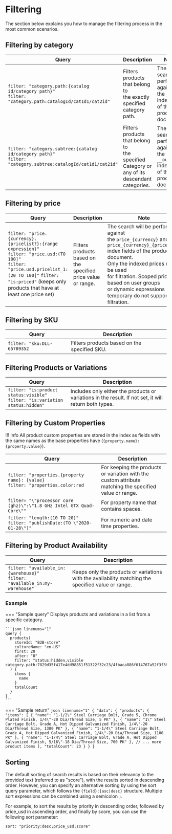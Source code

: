 # Filtering
The section below explains you how to manage the filtering process in the most common scenarios.

## Filtering by category

| Query                    	| Description                                                            	| Note                                                                	|
|--------------------------	|------------------------------------------------------------------------	|---------------------------------------------------------------------	|
| `filter: "category.path:{catalog id/category path}"`<br> `filter: "category.path:catalogId/cat1d1/cat2id"`    	| Filters products that belong to<br>the exactly specified category path.   	| The search is performed against the `__path`<br>index field of the product document.  	|
| `filter: "category.subtree:{catalog id/category path}"`<br> `filter: "category.subtree:catalogId/cat1d1/cat2id"`  | Filters products that belong to<br>the specified Category or any of its<br>descendant categories. 	| The search is performed against the `__outline`<br>index field of the product document.  	|

## Filtering by price

| Query                          	| Description                                                   	| Note                                                                                                    	|
|--------------------------------	|---------------------------------------------------------------	|----------------------------------------------------------------------------------------------------------	|
| `filter: "price.{currency}.{pricelist?}:{range expression}"`<br> `filter: "price.usd:(TO 100]"`<br> `filter: "price.usd.pricelist_1:(20 TO 100]"`   `filter: "is:priced"` (keeps only products that have at least one price set) 	| Filters products based on the specified price value or range. 	| The search will be performed against<br>the `price_{currency}` and `price_{currency}_{pricelist}`<br>index fields of the product document.<br> Only the indexed prices may be used<br>for filtration. Scoped prices based on user groups<br>or dynamic expressions temporary do not support filtration. 	|

## Filtering by SKU

| Query                       	| Description                                  	|
|-----------------------------	|----------------------------------------------	|
| `filter: "sku:DLL-65789352` 	| Filters products based on the specified SKU. 	|

## Filtering Products or Variations

| Query                       	| Description                                  	|
|-----------------------------	|----------------------------------------------	|
| `filter: "is:product status:visible"`<br>`filter: "is:variation status:hidden"`	| Includes only either the products or variations in the result. If not set, it will return both types. 	|

## Filtering by Custom Properties

!!! info
	All product custom properties are stored in the index as fields with the same names as the base properties have (`{property.name}:{property.value}`).

| Query                                                                              	| Description                                                                                           	|
|------------------------------------------------------------------------------------	|-------------------------------------------------------------------------------------------------------	|
| `filter: "properties.{property name}: {value}`<br> `filter: "properties.color:red` 	| For keeping the products or variation with the custom attribute<br>matching the specified value or range. 	|
| `filter= "\"processor core (ghz)\":\"1.8 GHz Intel GTX Quad-Core\""`               	| For property name that contains spaces.                                                               	|
| `filter: "length:(10 TO 20)"`<br> `filter: "publishDate:(TO \"2020-01-28\")"`      	| For numeric and date time properties.                                                                 	|


## Filtering by Product Availability

| Query                                                                         	| Description                                                                                        	|
|-------------------------------------------------------------------------------	|----------------------------------------------------------------------------------------------------	|
| `filter: "available_in:{warehouse}"`<br>`filter: "available_in:my-warehouse"` 	| Keeps only the products or variations with the availability matching the specified value or range. 	|

### Example

=== "Sample query"
    Displays products and variations in a list from a specific category.

    ```json linenums="1"
    query {
      products(
        storeId: "B2B-store"
        cultureName: "en-US"
        first: 20
        after: "0"
        filter: "status:hidden,visible category.path:7829d35f417e4dd98851f51322f32c23/4fbaca886f014767a52f3f38b9df648f"
      ) {
        items {
          name
        }
        totalCount
      }
    }
    ```
=== "Sample return"
    ```json linenums="1"
    {
      "data": {
        "products": {
          "items": [
            {
              "name": "1-1/2\" Steel Carriage Bolt, Grade 5, Chrome Plated Finish, 1/4\"-20 Dia/Thread Size, 5 PK"
            },
            {
              "name": "1\" Steel Carriage Bolt, Grade A, Hot Dipped Galvanized Finish, 1/4\"-20 Dia/Thread Size, 1300 PK"
            },
            {
              "name": "1-1/4\" Steel Carriage Bolt, Grade A, Hot Dipped Galvanized Finish, 1/4\"-20 Dia/Thread Size, 1100 PK"
            },
            {
              "name": "1-1/4\" Steel Carriage Bolt, Grade A, Hot Dipped Galvanized Finish, 5/16\"-18 Dia/Thread Size, 700 PK"
            },
            // ... more product items
          ],
          "totalCount": 23
        }
      }
    }
    ```

## Sorting

The default sorting of search results is based on their relevancy to the provided text (referred to as "score"), with the results sorted in descending order. However, you can specify an alternative sorting by using the sort query parameter, which follows the `{field}:{asc|desc}` structure. Multiple sort expressions can be combined using a semicolon `;`.

For example, to sort the results by priority in descending order, followed by price_usd in ascending order, and finally by score, you can use the following sort parameter:

`sort: "priority:desc;price_usd;score"`
